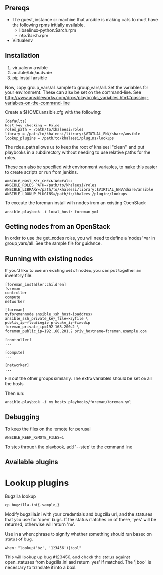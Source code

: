 Prereqs
-------

* The guest, instance or machine that ansible is making calls to must have the following rpms initially available.
    - libselinux-python.$arch.rpm
    - ntp.$arch.rpm
* Virtualenv

Installation
------------

1. virtualenv ansible
2. ansible/bin/activate
3. pip install ansible


Now, copy group_vars/all.sample to group_vars/all. Set the variables for your environment. These can also be set on the command-line. See 
http://www.ansibleworks.com/docs/playbooks_variables.html#passing-variables-on-the-command-line

Create a $HOME/.ansible.cfg with the following:

    [defaults]
    host_key_checking = False
    roles_path = /path/to/khaleesi/roles
    library = /path/to/khaleesi/library:$VIRTUAL_ENV/share/ansible
    lookup_plugins = /path/to/khaleesi/plugins/lookups

The roles_path allows us to keep the root of khaleesi "clean", and put playbooks in a subdirectory without needing to use relative paths for the roles.

These can also be specified with environment variables, to make this easier to create scripts or run from jenkins.

    ANSIBLE_HOST_KEY_CHECKING=False
    ANSIBLE_ROLES_PATH=/path/to/khaleesi/roles
    ANSIBLE_LIBRARY=/path/to/khaleesi/library:$VIRTUAL_ENV/share/ansible
    ANSIBLE_LOOKUP_PLUGINS=/path/to/khaleesi/plugins/lookups

To execute the foreman install with nodes from an existing OpenStack:

    ansible-playbook -i local_hosts foreman.yml

Getting nodes from an OpenStack
-------------------------------

In order to use the get_nodes roles, you will need to define a 'nodes' var in group_vars/all. See the sample file for guidance.

Running with existing nodes
---------------------------

If you'd like to use an existing set of nodes, you can put together an inventory file:

    [foreman_installer:children]
    foreman
    controller
    compute
    networker

    [foreman]
    myforemannode ansible_ssh_host=ipaddress ansible_ssh_private_key_file=keyfile \
    public_ip=floatingip private_ip=fixedip foreman_private_ip=192.168.200.2 \
    foreman_public_ip=192.168.201.2 priv_hostname=foreman.example.com

    [controller]
    ...

    [compute]
    ...

    [networker]
    ...


Fill out the other groups similarly. The extra variables should be set on all the hosts

Then run:

    ansible-playbook -i my_hosts playbooks/foreman/foreman.yml

Debugging
---------

To keep the files on the remote for perusal

    ANSIBLE_KEEP_REMOTE_FILES=1

To step through the playbook, add '--step' to the command line

Available plugins
-----------------

Lookup plugins
==============

Bugzilla lookup

    cp bugzilla.ini{.sample,}

Modify bugzilla.ini with your credentials and bugzilla url, and the statuses that you use for 'open' bugs. If the status matches on of these, 'yes' will be returned, otherwise will return 'no'.

Use in a when: phrase to signify whether something should run based on status of bug.

    when: "lookup('bz', '123456')|bool"

This will lookup up bug #123456, and check the status against open_statuses from bugzilla.ini and return 'yes' if matched. The '|bool' is necessary to translate it into a bool.